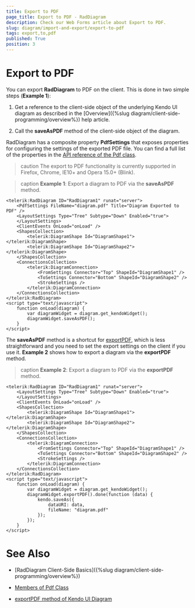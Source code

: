 ```yaml
---
title: Export to PDF
page_title: Export to PDF - RadDiagram
description: Check our Web Forms article about Export to PDF.
slug: diagram/import-and-export/export-to-pdf
tags: export,to,pdf
published: True
position: 3
---
```


# Export to PDF

You can export **RadDiagram** to PDF on the client. This is done in two simple steps (**Example 1**):

1. Get a reference to the client-side object of the underlying Kendo UI diagram as described in the [Overview]({%slug diagram/client-side-programming/overview%}) help article.

1. Call the **saveAsPDF** method of the client-side object of the diagram.

RadDiagram has a composite property **PdfSettings** that exposes properties for configuring the settings of the exported PDF file. You can find a full list of the properties in the [API reference of the Pdf class](https://www.telerik.com/help/aspnet-ajax/allmembers_t_telerik_web_ui_pdf.html).

>caution The export to PDF functionality is currently supported in Firefox, Chrome, IE10+ and Opera 15.0+ (Blink).

>caption **Example 1**: Export a diagram to PDF via the **saveAsPDF** method.

````ASP.NET
<telerik:RadDiagram ID="RadDiagram1" runat="server">
	<PdfSettings FileName="diagram.pdf" Title="Diagram Exported to PDF" />
	<LayoutSettings Type="Tree" Subtype="Down" Enabled="true">
	</LayoutSettings>
	<ClientEvents OnLoad="onLoad" />
	<ShapesCollection>
		<telerik:DiagramShape Id="DiagramShape1"></telerik:DiagramShape>
		<telerik:DiagramShape Id="DiagramShape2"></telerik:DiagramShape>
	</ShapesCollection>
	<ConnectionsCollection>
		<telerik:DiagramConnection>
			<FromSettings Connector="Top" ShapeId="DiagramShape1" />
			<ToSettings Connector="Bottom" ShapeId="DiagramShape2" />
			<StrokeSettings />
		</telerik:DiagramConnection>
	</ConnectionsCollection>
</telerik:RadDiagram>
<script type="text/javascript">
	function onLoad(diagram) {
		var diagramWidget = diagram.get_kendoWidget();
		diagramWidget.saveAsPDF();
	}
</script>
````

The **saveAsPDF** method is a shortcut for [exportPDF](https://docs.telerik.com/kendo-ui/api/javascript/dataviz/ui/diagram#methods-exportPDF), which is less straightforward and you need to set the export settings on the client if you use it. **Example 2** shows how to export a diagram via the **exportPDF** method.

>caption **Example 2**: Export a diagram to PDF via the **exportPDF** method.

````ASP.NET
<telerik:RadDiagram ID="RadDiagram1" runat="server">
	<LayoutSettings Type="Tree" Subtype="Down" Enabled="true">
	</LayoutSettings>
	<ClientEvents OnLoad="onLoad" />
	<ShapesCollection>
		<telerik:DiagramShape Id="DiagramShape1"></telerik:DiagramShape>
		<telerik:DiagramShape Id="DiagramShape2"></telerik:DiagramShape>
	</ShapesCollection>
	<ConnectionsCollection>
		<telerik:DiagramConnection>
			<FromSettings Connector="Top" ShapeId="DiagramShape1" />
			<ToSettings Connector="Bottom" ShapeId="DiagramShape2" />
			<StrokeSettings />
		</telerik:DiagramConnection>
	</ConnectionsCollection>
</telerik:RadDiagram>
<script type="text/javascript">
	function onLoad(diagram) {
		var diagramWidget = diagram.get_kendoWidget();
		diagramWidget.exportPDF().done(function (data) {
			kendo.saveAs({
				dataURI: data,
				fileName: "diagram.pdf"
			});
		});
	}
</script>
````

# See Also

 * [RadDiagram Client-Side Basics]({%slug diagram/client-side-programming/overview%})

 * [Members of Pdf Class](https://www.telerik.com/help/aspnet-ajax/allmembers_t_telerik_web_ui_pdf.html)

 * [exportPDF method of Kendo UI Diagram](https://docs.telerik.com/kendo-ui/api/javascript/dataviz/ui/diagram#methods-exportPDF)
